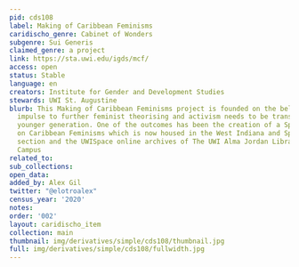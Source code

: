 ```yaml
---
pid: cds108
label: Making of Caribbean Feminisms
caridischo_genre: Cabinet of Wonders
subgenre: Sui Generis
claimed_genre: a project
link: https://sta.uwi.edu/igds/mcf/
access: open
status: Stable
language: en
creators: Institute for Gender and Development Studies
stewards: UWI St. Augustine
blurb: This Making of Caribbean Feminisms project is founded on the belief that the
  impulse to further feminist theorising and activism needs to be transmitted to a
  younger generation. One of the outcomes has been the creation of a Special Collection
  on Caribbean Feminisms which is now housed in the West Indiana and Special Collections
  section and the UWISpace online archives of The UWI Alma Jordan Library, St. Augustine
  Campus
related_to:
sub_collections:
open_data:
added_by: Alex Gil
twitter: "@elotroalex"
census_year: '2020'
notes:
order: '002'
layout: caridischo_item
collection: main
thumbnail: img/derivatives/simple/cds108/thumbnail.jpg
full: img/derivatives/simple/cds108/fullwidth.jpg
---
```

